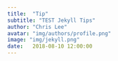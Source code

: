 ```yaml
---
title:  "Tip"
subtitle: "TEST Jekyll Tips"
author: "Chris Lee"
avatar: "img/authors/profile.png"
image: "img/jekyll.png"
date:   2018-08-10 12:00:00
---
```

